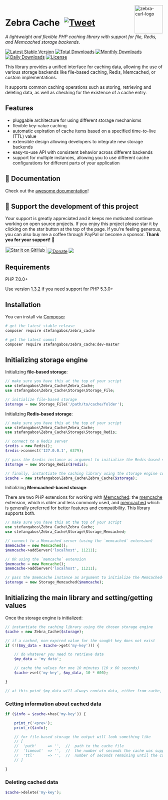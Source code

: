 <img src="https://github.com/stefangabos/zebrajs/blob/master/docs/images/logo.png" alt="zebra-curl-logo" align="right" width="90">

# Zebra Cache &nbsp;[![Tweet](https://img.shields.io/twitter/url/http/shields.io.svg?style=social)](https://twitter.com/intent/tweet?text=A+file-based+lightweight+PHP+caching+library+that+uses+file+locking+to+ensure+proper+functionality+under+heavy+load&url=https://github.com/stefangabos/Zebra_Cache&via=stefangabos&hashtags=php,cache)

*A lightweight and flexible PHP caching library with support for file, Redis, and Memcached storage backends.*

[![Latest Stable Version](https://poser.pugx.org/stefangabos/zebra_cache/v/stable)](https://packagist.org/packages/stefangabos/zebra_cache) [![Total Downloads](https://poser.pugx.org/stefangabos/zebra_cache/downloads)](https://packagist.org/packages/stefangabos/zebra_cache) [![Monthly Downloads](https://poser.pugx.org/stefangabos/zebra_cache/d/monthly)](https://packagist.org/packages/stefangabos/zebra_cache) [![Daily Downloads](https://poser.pugx.org/stefangabos/zebra_cache/d/daily)](https://packagist.org/packages/stefangabos/zebra_cache) [![License](https://poser.pugx.org/stefangabos/zebra_cache/license)](https://packagist.org/packages/stefangabos/zebra_cache)

This library provides a unified interface for caching data, allowing the use of various storage backends like file-based caching, Redis, Memcached, or custom implementations.

It supports common caching operations such as storing, retrieving and deleting data, as well as checking for the existence of a cache entry.

## Features

- pluggable architecture for using different storage mechanisms
- flexible key-value caching
- automatic expiration of cache items based on a specified time-to-live (TTL) value
- extensible design allowing developers to integrate new storage backends
- easy-to-use API with consistent behavior across different backends
- support for multiple instances, allowing you to use different cache configurations for different parts of your application

## :notebook_with_decorative_cover: Documentation

Check out the [awesome documentation](https://stefangabos.github.io/Zebra_Cache/Zebra_Cache/Zebra_Cache.html)!

## 🎂 Support the development of this project

Your support is greatly appreciated and it keeps me motivated continue working on open source projects. If you enjoy this project please star it by clicking on the star button at the top of the page. If you're feeling generous, you can also buy me a coffee through PayPal or become a sponsor.
**Thank you for your support!** 🎉

[<img src="https://img.shields.io/github/stars/stefangabos/zebra_cache?color=green&label=star%20it%20on%20GitHub" width="132" height="20" alt="Star it on GitHub">](https://github.com/stefangabos/Zebra_Cache) [![Donate](https://img.shields.io/badge/Donate-PayPal-green.svg)](https://www.paypal.com/cgi-bin/webscr?cmd=_s-xclick&hosted_button_id=W6MCFT65DRN64) [<img src="https://img.shields.io/badge/-Sponsor-fafbfc?logo=GitHub%20Sponsors">](https://github.com/sponsors/stefangabos)


## Requirements

PHP 7.0.0+

Use version [1.3.2](https://github.com/stefangabos/Zebra_Cache/releases/tag/1.3.2) if you need support for PHP 5.3.0+

## Installation

You can install via [Composer](https://packagist.org/packages/stefangabos/zebra_cache)

```bash
# get the latest stable release
composer require stefangabos/zebra_cache

# get the latest commit
composer require stefangabos/zebra_cache:dev-master
```

## Initializing storage engine

Initializing **file-based storage**:

```php
// make sure you have this at the top of your script
use stefangabos\Zebra_Cache\Zebra_Cache;
use stefangabos\Zebra_Cache\Storage\Storage_File;

// initialize file-based storage
$storage = new Storage_File('/path/to/cache/folder');
```

Initializing **Redis-based storage**:

```php
// make sure you have this at the top of your script
use stefangabos\Zebra_Cache\Zebra_Cache;
use stefangabos\Zebra_Cache\Storage\Storage_Redis;

// connect to a Redis server
$redis = new Redis();
$redis->connect('127.0.0.1', 6379);

// pass the $redis instance as argument to initialize the Redis-based storage
$storage = new Storage_Redis($redis);

// finally, instantiate the caching library using the storage engine configured above
$cache = new stefangabos\Zebra_Cache\Zebra_Cache($storage);
```

Initializing **Memcached-based storage**:

There are two PHP extensions for working with [Memcached](https://memcached.org/): the [memcache](https://www.php.net/manual/en/book.memcache.php) extension, which is older and less commonly used, and [memcached](https://www.php.net/manual/en/book.memcached.php) which is generally preferred for better features and compatibility.
This library supports both.

```php
// make sure you have this at the top of your script
use stefangabos\Zebra_Cache\Zebra_Cache;
use stefangabos\Zebra_Cache\Storage\Storage_Memcached;

// connect to a Memcached server (using the `memcached` extension)
$memcache = new Memcached();
$memcache->addServer('localhost', 11211);

// OR using the `memcache` extension
$memcache = new Memcache();
$memcache->addServer('localhost', 11211);

// pass the $memcache instance as argument to initialize the Memcached-based storage
$storage = new Storage_Memcached($memcache);
```
## Initializing the main library and setting/getting values

Once the storage engine is initialized:

```php
// instantiate the caching library using the chosen storage engine
$cache = new Zebra_Cache($storage);

// if a cached, non-expired value for the sought key does not exist
if (!($my_data = $cache->get('my-key'))) {

    // do whatever you need to retrieve data
    $my_data = 'my data';

    // cache the values for one 10 minutes (10 x 60 seconds)
    $cache->set('my-key', $my_data, 10 * 600);

}

// at this point $my_data will always contain data, either from cache, or fresh
```

### Getting information about cached data

```php
if ($info = $cache->has('my-key')) {

    print_r('<pre>');
    print_r($info);

    // for file-based storage the output will look something like
    // [
    //  'path'     => '',  //  path to the cache file
    //  'timeout'  => '',  //  the number of seconds the cache was supposed to be valid
    //  'ttl'      => '',  //  number of seconds remaining until the cache expires
    // ]

}
```

### Deleting cached data

```php
$cache->delete('my-key');
```

